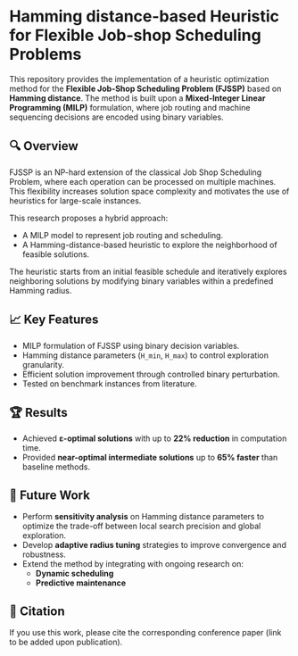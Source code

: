 # Hamming distance-based Heuristic for Flexible Job-shop Scheduling Problems

This repository provides the implementation of a heuristic optimization method for the **Flexible Job-Shop Scheduling Problem (FJSSP)** based on **Hamming distance**. The method is built upon a **Mixed-Integer Linear Programming (MILP)** formulation, where job routing and machine sequencing decisions are encoded using binary variables.

## 🔍 Overview

FJSSP is an NP-hard extension of the classical Job Shop Scheduling Problem, where each operation can be processed on multiple machines. This flexibility increases solution space complexity and motivates the use of heuristics for large-scale instances.

This research proposes a hybrid approach:

- A MILP model to represent job routing and scheduling.
- A Hamming-distance-based heuristic to explore the neighborhood of feasible solutions.

The heuristic starts from an initial feasible schedule and iteratively explores neighboring solutions by modifying binary variables within a predefined Hamming radius.

## 📈 Key Features

- MILP formulation of FJSSP using binary decision variables.
- Hamming distance parameters (`H_min`, `H_max`) to control exploration granularity.
- Efficient solution improvement through controlled binary perturbation.
- Tested on benchmark instances from literature.

## 🏆 Results

- Achieved **ε-optimal solutions** with up to **22% reduction** in computation time.
- Provided **near-optimal intermediate solutions** up to **65% faster** than baseline methods.

## 🔧 Future Work

- Perform **sensitivity analysis** on Hamming distance parameters to optimize the trade-off between local search precision and global exploration.
- Develop **adaptive radius tuning** strategies to improve convergence and robustness.
- Extend the method by integrating with ongoing research on:
  - **Dynamic scheduling**
  - **Predictive maintenance**

## 📜 Citation
If you use this work, please cite the corresponding conference paper (link to be added upon publication).
